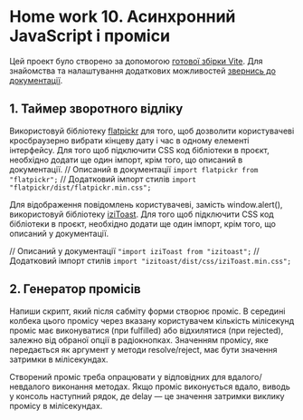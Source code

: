 # Home work 10. Асинхронний JavaScript і проміси

Цей проект було створено за допомогою [готової збірки Vite](https://github.com/goitacademy/vanilla-app-template). Для знайомства та налаштування
додаткових можливостей [звернись до документації](https://vitejs.dev/).

## 1. Таймер зворотного відліку

Використовуй бібліотеку [flatpickr](https://flatpickr.js.org/getting-started/) для того, щоб дозволити користувачеві кросбраузерно вибрати кінцеву дату і час в одному елементі інтерфейсу. Для того щоб підключити CSS код бібліотеки в проєкт, необхідно додати ще один імпорт, крім того, що описаний в документації.
// Описаний в документації
``import flatpickr from "flatpickr";``
// Додатковий імпорт стилів
``import "flatpickr/dist/flatpickr.min.css";``

Для відображення повідомлень користувачеві, замість window.alert(), використовуй бібліотеку [iziToast](https://marcelodolza.github.io/iziToast/). Для того щоб підключити CSS код бібліотеки в проєкт, необхідно додати ще один імпорт, крім того, що описаний у документації.

// Описаний у документації
``"import iziToast from "izitoast";``
// Додатковий імпорт стилів
``import "izitoast/dist/css/iziToast.min.css";``


## 2. Генератор промісів
Напиши скрипт, який після сабміту форми створює проміс. В середині колбека цього промісу через вказану користувачем кількість мілісекунд проміс має виконуватися (при fulfilled) або відхилятися (при rejected), залежно від обраної опції в радіокнопках. Значенням промісу, яке передається як аргумент у методи resolve/reject, має бути значення затримки в мілісекундах.

Створений проміс треба опрацювати у відповідних для вдалого/невдалого виконання методах.
Якщо проміс виконується вдало, виводь у консоль наступний рядок, де delay — це значення затримки виклику промісу в мілісекундах.
